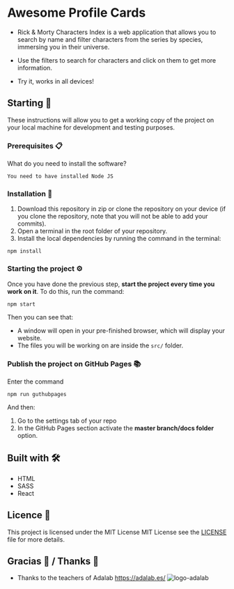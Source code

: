 # Awesome Profile Cards

- Rick & Morty Characters Index is a web application that allows you to search by name and filter characters from the series by species, immersing you in their universe.

- Use the filters to search for characters and click on them to get more information.

- Try it, works in all devices!

## Starting 🚀

These instructions will allow you to get a working copy of the project on your local machine for development and testing purposes.

### Prerequisites 📋

What do you need to install the software?

```
You need to have installed Node JS
```

###  Installation 🔧

1. Download this repository in zip or clone the repository on your device (if you clone the repository, note that you will not be able to add your commits).
2. Open a terminal in the root folder of your repository.
3. Install the local dependencies by running the command in the terminal:

```
npm install
```

### Starting the project ⚙️

Once you have done the previous step, **start the project every time you work on it**. To do this, run the command:

```
npm start
```

Then you can see that:

- A window will open in your pre-finished browser, which will display your website.
- The files you will be working on are inside the `src/` folder.

### Publish the project on GitHub Pages 📚


Enter the command

```
npm run guthubpages
```

And then:

1. Go to the settings tab of your repo
3. In the GitHub Pages section activate the **master branch/docs folder** option.

## Built with 🛠️

- HTML
- SASS
- React


## Licence 📄

This project is licensed under the MIT License MIT License see the [LICENSE](LICENSE) file for more details.

## Gracias 🎁 / Thanks 🎁

- Thanks to the teachers of Adalab https://adalab.es/ ![logo-adalab](https://user-images.githubusercontent.com/86961323/140316793-d73dd5de-d06b-4da3-ac99-a7a54372ca20.png)

